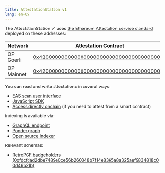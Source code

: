 ```yaml
---
title: AttestationStation v1 
lang: en-US
---
```


The AttestationStation v1 uses [the Ethereum Attestation service standard](https://docs.attest.sh/docs/welcome) deployed on these addresses:

| Network         | Attestation Contract | Schema Registry Contract |
| --------------- | - | - |
| OP Goerli | [0x4200000000000000000000000000000000000021](https://goerli-optimism.etherscan.io/address/0x4200000000000000000000000000000000000021) | [0x4200000000000000000000000000000000000020](https://goerli-optimism.etherscan.io/address/0x4200000000000000000000000000000000000020)
| OP Mainnet | [0x4200000000000000000000000000000000000021](https://optimistic.etherscan.io/address/0x4200000000000000000000000000000000000021) | [0x4200000000000000000000000000000000000020](https://optimistic.etherscan.io/address/0x4200000000000000000000000000000000000020) |

You can read and write attestations in several ways:

- [EAS scan user interface](https://optimism-goerli.easscan.org/)
- [JavaScript SDK](https://docs.attest.sh/docs/getting--started/javascript)
- [Access directly onchain](https://github.com/ethereum-attestation-service/eas-contracts/blob/master/contracts/EAS.sol) (if you need to attest from a smart contract)

Indexing is available via: 
- [GraphQL endpoint](https://optimism-goerli.easscan.org/graphql)
- [Ponder graph]( https://github.com/ethereum-attestation-service/eas-ponder-graph)
- [Open source indexer]( https://github.com/ethereum-attestation-service/eas-indexing-service)

Relevant schemas:
- [RetroPGF badgeholders (0xfdcfdad2dbe7489e0ce56b260348b7f14e8365a8a325aef9834818c00d46b31b)](https://optimism.easscan.org/schema/view/0xfdcfdad2dbe7489e0ce56b260348b7f14e8365a8a325aef9834818c00d46b31b)
